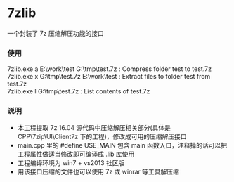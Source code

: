 ﻿# 7zlib
一个封装了 7z 压缩解压功能的接口

### 使用
7zlib.exe a E:\\work\\test G:\\tmp\\test.7z  : Compress folder test to test.7z <br />
7zlib.exe x G:\\tmp\\test.7z E:\\work\\test  : Extract files to folder test from test.7z <br />
7zlib.exe l G:\\tmp\\test.7z   : List contents of test.7z <br />

### 说明
* 本工程提取 7z 16.04 源代码中压缩解压相关部分(具体是 CPP\7zip\UI\Client7z 下的工程)，修改成可用的压缩解压接口
* main.cpp 里的 #define USE_MAIN 包含 main 函数入口，注释掉的话可以把工程属性做适当修改即可编译成 .lib 库使用
* 工程编译环境为 win7 + vs2013 社区版
* 用该接口压缩的文件也可以使用 7z 或 winrar 等工具解压缩
